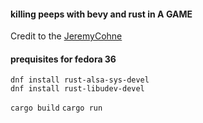 #### killing peeps with bevy and rust in A GAME

Credit to the [JeremyCohne](https://www.youtube.com/watch?v=j7qHwb7geIM&t=65s)

#### prequisites for fedora 36
```
dnf install rust-alsa-sys-devel
dnf install rust-libudev-devel
```


`cargo build`
`cargo run`